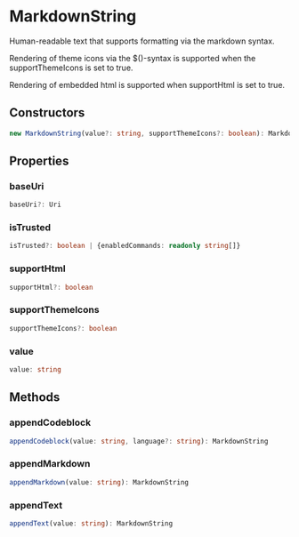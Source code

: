 # MarkdownString

Human-readable text that supports formatting via the markdown syntax.

Rendering of theme icons via the $(<name>)-syntax is supported when the supportThemeIcons is set to true.

Rendering of embedded html is supported when supportHtml is set to true.

## Constructors

```typescript
new MarkdownString(value?: string, supportThemeIcons?: boolean): MarkdownString
```

## Properties

### baseUri

```typescript
baseUri?: Uri
```

### isTrusted

```typescript
isTrusted?: boolean | {enabledCommands: readonly string[]}
```

### supportHtml

```typescript
supportHtml?: boolean
```

### supportThemeIcons

```typescript
supportThemeIcons?: boolean
```

### value

```typescript
value: string
```

## Methods

### appendCodeblock

```typescript
appendCodeblock(value: string, language?: string): MarkdownString
```

### appendMarkdown

```typescript
appendMarkdown(value: string): MarkdownString
```

### appendText

```typescript
appendText(value: string): MarkdownString
```

